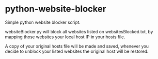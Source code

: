 # python-website-blocker
Simple python website blocker script.

websiteBlocker.py will block all websites listed on websitesBlocked.txt, by mapping those websites your local host IP in your hosts file. 

A copy of your original hosts file will be made and saved, whenever you decide to unblock your listed websites the original host will be restored.
